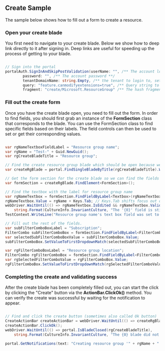 
<a name="create-sample"></a>
## Create Sample
The sample below shows how to fill out a form to create a resource.

<a name="create-sample-open-your-create-blade"></a>
### Open your create blade
You first need to navigate to your create blade.  Below we show how to deep link directly to it after signing in.  Deep links are useful for speeding up the process of getting to your blade.  

```csharp

// Sign into the portal
portalAuth.SignInAndSkipPostValidation(userName: "", /** The account login to use.  Note Multi Factor Authentication (MFA) is not supported, you must use an account that does not require MFA **/
        password: "", /** The account password **/
        tenantDomainName: string.Empty, /** the tenant to login to, set only if you need to login to a specific tenant **/
        query: "feature.canmodifyextensions=true", /** Query string to use when navigating to the portal.  **/
        fragment: "create/Microsoft.ResourceGroup" /** The hash fragment, we use this to navigate directly to the create blade on sign in. **/);

```


<a name="create-sample-fill-out-the-create-form"></a>
### Fill out the create form
Once you have the create blade open, you need to fill out the form.  In order to find fields, you should first grab an instance of the **FormSection** class that corresponds to the blade.  You can use the FormSection class to find specific fields based on their labels.  The field controls can then be used to set or get their corresponding values.

```csharp

var rgNameTextboxFieldLabel = "Resource group name";
var rgName = "Test-" + Guid.NewGuid();
var rgCreateBladeTitle = "Resource group";

// Find the create resource group blade which should be open because we deep linked into it
var createRgBlade = portal.FindSingleBladeByTitle(rgCreateBladeTitle).WaitUntilBladeIsLoaded().WaitUntilAllPartsAreLoaded();

// Get the form section for the create blade so we can find the fields to fill out
var formSection = createRgBlade.FindElement<FormSection>();

// Find the textbox with the label for resource group name
var rgNameTextbox = formSection.FindFieldByLabel<Textbox>(rgNameTextboxFieldLabel);
rgNameTextbox.Value = rgName + Keys.Tab; // Keys.Tab shifts focus out of the textfield so validation can kick in
webDriver.WaitUntil(() => rgNameTextbox.IsEdited && rgNameTextbox.ValidationState.Equals(ControlValidationState.Valid),
    string.Format(CultureInfo.InvariantCulture, "The '{0}' field is still invalid or did not change into an edited state after entering a valid value.", rgNameTextboxFieldLabel));
TestContext.WriteLine("Resource group name's text box field was set to: " + rgNameTextbox.Value);

// Fill out the rest of the fields.
var subFilterComboBoxLabel = "Subscription";
FilterCombo subFilterComboBox = formSection.FindFieldByLabel<FilterCombo>(subFilterComboBoxLabel);
var selectedSubFilterComboBoxValue = subFilterComboBox.Value;
subFilterComboBox.SetValueToFirstDropdownMatch(selectedSubFilterComboBoxValue);

var rgFilterComboBoxLabel = "Resource group location";
FilterCombo rgFilterComboBox = formSection.FindFieldByLabel<FilterCombo>(rgFilterComboBoxLabel);
var rgSelectedFilterComboValue = rgFilterComboBox.Value;
rgFilterComboBox.SetValueToFirstDropdownMatch(rgSelectedFilterComboValue);

```


<a name="create-sample-completing-the-create-and-validating-success"></a>
### Completing the create and validating success
After the create blade has been completely filled out, you can start the click by clicking the "Create" button via the **ActionBar.ClickOk()** method.  You can verify the create was successful by waiting for the notification to appear.  


```csharp

// Find and click the create button (sometimes also called Ok button)
CreateActionBar createActionBar = webDriver.WaitUntil(() => createRgBlade.FindElement<CreateActionBar>(), "Could not find the create action bar.");
createActionBar.ClickOk();
webDriver.WaitUntil(() => portal.IsBladeClosed(rgCreateBladeTitle),
    string.Format(CultureInfo.InvariantCulture, "The {0} blade did not close after clicking the Create button on it's Create action bar.", rgCreateBladeTitle));

portal.GetNotifications(text: "Creating resource group '" + rgName + "' succeeded", timeout: TimeSpan.FromSeconds(90));

```
